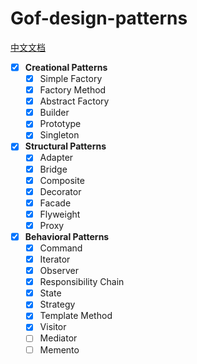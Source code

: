 # Gof-design-patterns

[中文文档](https://github.com/bennetty74/gof-design-patterns/blob/master/README-ZH.md)

- [x] **Creational Patterns**
    - [x] Simple Factory
    - [x] Factory Method
    - [x] Abstract Factory
    - [x] Builder
    - [x] Prototype
    - [x] Singleton
- [x] **Structural Patterns**
    - [x] Adapter
    - [x] Bridge
    - [x] Composite
    - [x] Decorator
    - [x] Facade
    - [x] Flyweight
    - [x] Proxy
- [x] **Behavioral Patterns**
    - [x] Command
    - [x] Iterator
    - [x] Observer
    - [x] Responsibility Chain
    - [x] State
    - [x] Strategy
    - [x] Template Method
    - [x] Visitor
    - [ ] Mediator
    - [ ] Memento

